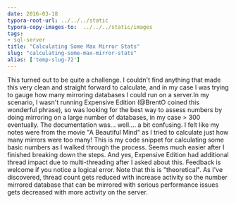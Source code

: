 ```yaml
---
date: 2016-03-18
typora-root-url: ../../../static
typora-copy-images-to:  ../../../static/images
tags:
- sql-server
title: "Calculating Some Max Mirror Stats"
slug: "calculating-some-max-mirror-stats"
alias: ['temp-slug-72']
---
```


This turned out to be quite a challenge. I couldn't find anything that made this very clean and straight forward to calculate, and in my case I was trying to gauge how many mirroring databases I could run on a server.In my scenario, I wasn't running Expensive Edition (@BrentO coined this wonderful phrase), so was looking for the best way to assess numbers by doing mirroring on a large number of databases, in my case > 300 eventually.
The documentation was... well.... a bit confusing. I felt like my notes were from the movie "A Beautiful Mind" as I tried to calculate just how many mirrors were too many!
This is my code snippet for calculating some basic numbers as I walked through the process. Seems much easier after I finished breaking down the steps.
And yes, Expensive Edition had additional thread impact due to multi-threading after I asked about this. Feedback is welcome if you notice a logical error. Note that this is "theoretical". As I've discovered, thread count gets reduced with increase activity so the number mirrored database that can be mirrored with serious performance issues gets decreased with more activity on the server.

<script src="https://gist.github.com/sheldonhull/1335ab60accc21b95ece.js"></script>
